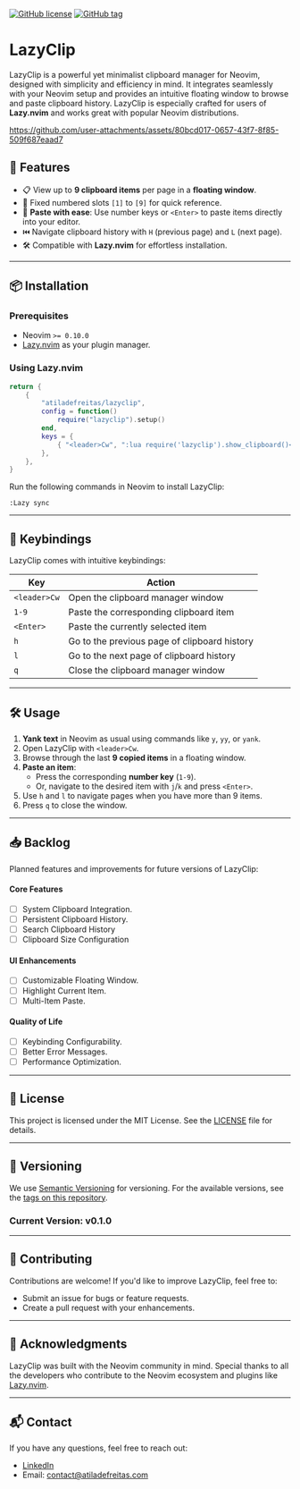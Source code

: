 
<!-- badges: start -->
[![GitHub license](https://badgen.net/github/license/atiladefreitas/lazyclip)](https://github.com/atiladefreitas/lazyclip/blob/main/LICENSE)
[![GitHub tag](https://badgen.net/github/tag/atiladefreitas/lazyclip?cache=clear)](https://github.com/atiladefreitas/lazyclip/tags/)
<!-- badges: end -->


# LazyClip

LazyClip is a powerful yet minimalist clipboard manager for Neovim, designed with simplicity and efficiency in mind. It integrates seamlessly with your Neovim setup and provides an intuitive floating window to browse and paste clipboard history. LazyClip is especially crafted for users of **Lazy.nvim** and works great with popular Neovim distributions.

https://github.com/user-attachments/assets/80bcd017-0657-43f7-8f85-509f687eaad7

## 🚀 Features

- 📋 View up to **9 clipboard items** per page in a **floating window**.
- 🔢 Fixed numbered slots `[1]` to `[9]` for quick reference.
- 🌟 **Paste with ease**: Use number keys or `<Enter>` to paste items directly into your editor.
- ⏮️ Navigate clipboard history with `H` (previous page) and `L` (next page).
- 🛠️ Compatible with **Lazy.nvim** for effortless installation.

---

## 📦 Installation

### Prerequisites

- Neovim `>= 0.10.0`
- [Lazy.nvim](https://github.com/folke/lazy.nvim) as your plugin manager.

### Using Lazy.nvim

```lua
return {
    {
        "atiladefreitas/lazyclip",
        config = function()
            require("lazyclip").setup()
        end,
        keys = {
            { "<leader>Cw", ":lua require('lazyclip').show_clipboard()<CR>", desc = "Open Clipboard Manager" },
        },
    },
}
```

Run the following commands in Neovim to install LazyClip:

```vim
:Lazy sync
```

---

## 🔑 Keybindings

LazyClip comes with intuitive keybindings:

| Key      | Action                                      |
|----------|---------------------------------------------|
| `<leader>Cw` | Open the clipboard manager window          |
| `1-9`    | Paste the corresponding clipboard item      |
| `<Enter>`| Paste the currently selected item           |
| `h`      | Go to the previous page of clipboard history |
| `l`      | Go to the next page of clipboard history     |
| `q`      | Close the clipboard manager window          |

---

## 🛠️ Usage

1. **Yank text** in Neovim as usual using commands like `y`, `yy`, or `yank`.
2. Open LazyClip with `<leader>Cw`.
3. Browse through the last **9 copied items** in a floating window.
4. **Paste an item**:
   - Press the corresponding **number key** (`1-9`).
   - Or, navigate to the desired item with `j`/`k` and press `<Enter>`.
5. Use `h` and `l` to navigate pages when you have more than 9 items.
6. Press `q` to close the window.

---

## 📥 Backlog

Planned features and improvements for future versions of LazyClip:

#### Core Features

- [ ] System Clipboard Integration.
- [ ] Persistent Clipboard History.
- [ ] Search Clipboard History
- [ ] Clipboard Size Configuration

#### UI Enhancements

- [ ] Customizable Floating Window.
- [ ] Highlight Current Item.
- [ ] Multi-Item Paste.

#### Quality of Life

- [ ] Keybinding Configurability.
- [ ] Better Error Messages.
- [ ] Performance Optimization.

---

## 📝 License

This project is licensed under the MIT License. See the [LICENSE](LICENSE) file for details.

---

## 🔖 Versioning

We use [Semantic Versioning](https://semver.org/) for versioning. For the available versions, see the [tags on this repository](https://github.com/atiladefreitas/lazyclip/tags).

### Current Version: **v0.1.0**

---

## 🤝 Contributing

Contributions are welcome! If you'd like to improve LazyClip, feel free to:
- Submit an issue for bugs or feature requests.
- Create a pull request with your enhancements.

---

## 🌟 Acknowledgments

LazyClip was built with the Neovim community in mind. Special thanks to all the developers who contribute to the Neovim ecosystem and plugins like [Lazy.nvim](https://github.com/folke/lazy.nvim).

---

## 📬 Contact

If you have any questions, feel free to reach out:
- [LinkedIn](https://linkedin.com/in/atilafreitas)
- Email: contact@atiladefreitas.com

